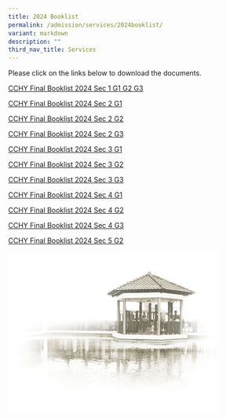 ```yaml
---
title: 2024 Booklist
permalink: /admission/services/2024booklist/
variant: markdown
description: ""
third_nav_title: Services
---
```

Please click on the links below to download the documents.

[CCHY Final Booklist 2024 Sec 1 G1 G2 G3](/files/Admission/Services/Booklist/cchy%20final%20booklist%202024%20s1%20g1%20g2%20g3.pdf)

[CCHY Final Booklist 2024 Sec 2 G1](/files/Admission/Services/Booklist/cchy%20final%20booklist%202024%20s2%20g1.pdf)

[CCHY Final Booklist 2024 Sec 2 G2](/files/Admission/Services/Booklist/cchy%20final%20booklist%202024%20s2%20g2.pdf)

[CCHY Final Booklist 2024 Sec 2 G3](/files/Admission/Services/Booklist/cchy%20final%20booklist%202024%20s2%20g3.pdf)

[CCHY Final Booklist 2024 Sec 3 G1](/files/Admission/Services/Booklist/cchy%20final%20booklist%202024%20s3%20g1.pdf)

[CCHY Final Booklist 2024 Sec 3 G2](/files/Admission/Services/Booklist/cchy%20final%20booklist%202024%20s3%20g2.pdf)

[CCHY Final Booklist 2024 Sec 3 G3](/files/Admission/Services/Booklist/cchy%20final%20booklist%202024%20s3%20g3.pdf)

[CCHY Final Booklist 2024 Sec 4 G1](/files/Admission/Services/Booklist/cchy%20final%20booklist%202024%20s4%20g1.pdf)

[CCHY Final Booklist 2024 Sec 4 G2](/files/Admission/Services/Booklist/cchy%20final%20booklist%202024%20s4%20g2.pdf)

[CCHY Final Booklist 2024 Sec 4 G3](/files/Admission/Services/Booklist/cchy%20final%20booklist%202024%20s4%20g3.pdf)

[CCHY Final Booklist 2024 Sec 5 G2](/files/Admission/Services/Booklist/cchy%20final%20booklist%202024%20s5%20g2.pdf)


![](https://raw.githubusercontent.com/isomerpages/moe-chungchenghighyis/staging/images/pavilion.png)